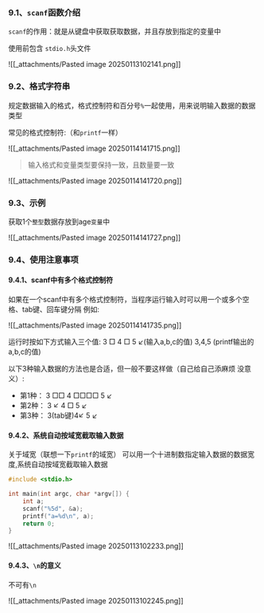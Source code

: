 ### 9.1、`scanf`函数介绍

`scanf`的作用：就是从键盘中获取获取数据，并且存放到指定的变量中

使用前包含 `stdio.h`头文件

![[_attachments/Pasted image 20250113102141.png]]

### 9.2、格式字符串

规定数据输入的格式，格式控制符和百分号`%`一起使用，用来说明输入数据的数据类型

常见的格式控制符:（和`printf`一样）

![[_attachments/Pasted image 20250114141715.png]]

> 输入格式和变量类型要保持一致，且数量要一致

![[_attachments/Pasted image 20250114141720.png]]

### 9.3、示例

获取1个`整型`数据存放到age`变量`中

![[_attachments/Pasted image 20250114141727.png]]

### 9.4、使用注意事项

#### 9.4.1、scanf中有多个格式控制符

如果在一个scanf中有多个格式控制符，当程序运行输入时可以用一个或多个空格、tab键、回车键分隔 例如:

![[_attachments/Pasted image 20250114141735.png]]

运行时按如下方式输入三个值: 3 □ 4 □ 5 ↙(输入a,b,c的值) 3,4,5 (printf输出的a,b,c的值)

以下3种输入数据的方法也是合适，但一般不要这样做（自己给自己添麻烦 没意义）:

- 第1种： 3 □□ 4 □□□□ 5 ↙
- 第2种： 3 ↙ 4 □ 5 ↙
- 第3种： 3(tab键)4↙ 5 ↙

#### 9.4.2、系统自动按域宽截取输入数据

关于域宽（联想一下`printf`的域宽） 可以用一个十进制数指定输入数据的数据宽度,系统自动按域宽截取输入数据

```c
#include <stdio.h>

int main(int argc, char *argv[]) {
    int a;
    scanf("%5d", &a);
    printf("a=%d\n", a);
    return 0;
}
```

![[_attachments/Pasted image 20250113102233.png]]

#### 9.4.3、`\n`的意义

不可有`\n`

![[_attachments/Pasted image 20250113102245.png]]
